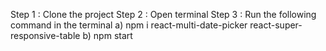 Step 1 : Clone the project
Step 2 : Open terminal
Step 3 : Run the following command in the terminal
          a) npm i react-multi-date-picker react-super-responsive-table
          b) npm start
          
